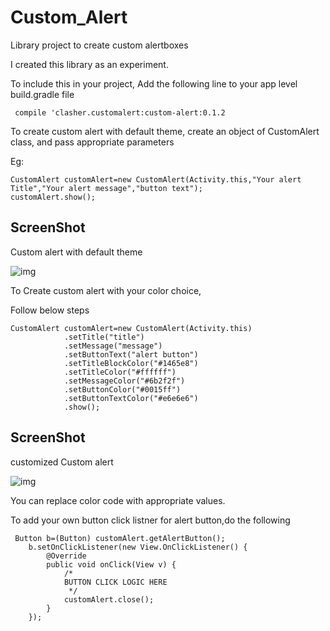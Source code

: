 # Custom_Alert
Library project to create custom alertboxes


I created this library as an experiment.

To include this in your project,
Add the following line to your app level build.gradle file<br>


     compile 'clasher.customalert:custom-alert:0.1.2
 

To create custom alert with default theme,
create an object of CustomAlert class, and pass appropriate parameters

Eg: 

    CustomAlert customAlert=new CustomAlert(Activity.this,"Your alert Title","Your alert message","button text");
    customAlert.show();

## ScreenShot

Custom alert with default theme

![img](https://image.ibb.co/dTm9tv/Screenshot_20170316_133333.png)


To Create custom alert with your color choice,

Follow below steps

    CustomAlert customAlert=new CustomAlert(Activity.this)
                .setTitle("title")
                .setMessage("message")
                .setButtonText("alert button")
                .setTitleBlockColor("#1465e8")
                .setTitleColor("#ffffff")
                .setMessageColor("#6b2f2f")
                .setButtonColor("#0015ff")
                .setButtonTextColor("#e6e6e6")
                .show();
               
               
## ScreenShot

customized Custom alert

![img](https://image.ibb.co/fGhXDv/Screenshot_20170316_131545.png)


You can replace color code with appropriate values.

To add your own button click listner for alert button,do the following


     Button b=(Button) customAlert.getAlertButton();
        b.setOnClickListener(new View.OnClickListener() {
            @Override
            public void onClick(View v) {
                /*
                BUTTON CLICK LOGIC HERE
                 */
                customAlert.close();
            }
        });
